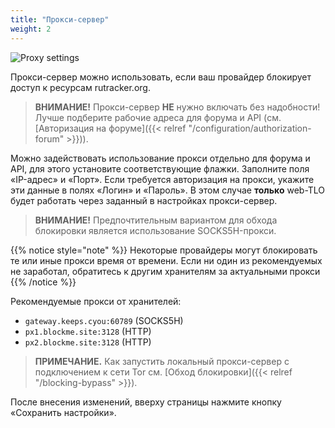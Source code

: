 ```yaml
---
title: "Прокси-сервер"
weight: 2
---
```


![Proxy settings](/images/configuration/proxy-server.png)

Прокси-сервер можно использовать, если ваш провайдер блокирует доступ к ресурсам rutracker.org.

> **ВНИМАНИЕ!** Прокси-сервер **НЕ** нужно включать без надобности! Лучше подберите рабочие адреса для форума и API (см. [Авторизация на форуме]({{< relref "/configuration/authorization-forum" >}})).  

Можно задействовать использование прокси отдельно для форума и API, для этого установите соответствующие флажки. Заполните поля «IP-адрес» и «Порт». Если требуется авторизация на прокси, укажите эти данные в полях «Логин» и «Пароль». В этом случае **только** web-TLO будет работать через заданный в настройках прокси-сервер.

> **ВНИМАНИЕ!** Предпочтительным вариантом для обхода блокировки является использование SOCKS5H-прокси.

{{% notice style="note" %}}
Некоторые провайдеры могут блокировать те или иные прокси время от времени.
Если ни один из рекомендуемых не заработал, обратитесь к другим хранителям за актуальными прокси
{{% /notice %}}

Рекомендуемые прокси от хранителей:
* `gateway.keeps.cyou:60789` (SOCKS5H)
* `px1.blockme.site:3128` (HTTP)
* `px2.blockme.site:3128` (HTTP)

> **ПРИМЕЧАНИЕ.** Как запустить локальный прокси-сервер с подключением к сети Tor см. [Обход блокировки]({{< relref "/blocking-bypass" >}}).

После внесения изменений, вверху страницы нажмите кнопку «Сохранить настройки».

